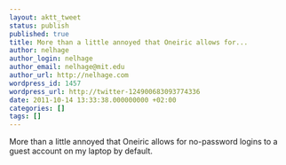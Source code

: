 ```yaml
---
layout: aktt_tweet
status: publish
published: true
title: More than a little annoyed that Oneiric allows for...
author: nelhage
author_login: nelhage
author_email: nelhage@mit.edu
author_url: http://nelhage.com
wordpress_id: 1457
wordpress_url: http://twitter-124900683093774336
date: 2011-10-14 13:33:38.000000000 +02:00
categories: []
tags: []
---
```

More than a little annoyed that Oneiric allows for no-password logins to a guest account on my laptop by default.
